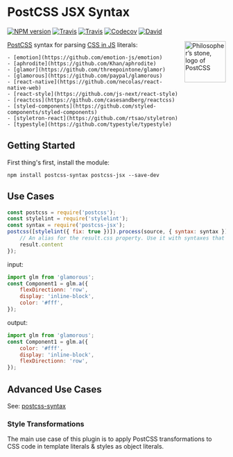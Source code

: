 PostCSS JSX Syntax
====

[![NPM version](https://img.shields.io/npm/v/postcss-jsx.svg?style=flat-square)](https://www.npmjs.com/package/postcss-jsx)
[![Travis](https://img.shields.io/travis/gucong3000/postcss-jsx.svg)](https://travis-ci.org/gucong3000/postcss-jsx)
[![Travis](https://img.shields.io/travis/gucong3000/postcss-syntaxes.svg?label=integration)](https://travis-ci.org/gucong3000/postcss-syntaxes)
[![Codecov](https://img.shields.io/codecov/c/github/gucong3000/postcss-jsx.svg)](https://codecov.io/gh/gucong3000/postcss-jsx)
[![David](https://img.shields.io/david/gucong3000/postcss-jsx.svg)](https://david-dm.org/gucong3000/postcss-jsx)

<img align="right" width="95" height="95"
	title="Philosopher’s stone, logo of PostCSS"
	src="http://postcss.github.io/postcss/logo.svg">

[PostCSS](https://github.com/postcss/postcss) syntax for parsing [CSS in JS](https://github.com/MicheleBertoli/css-in-js) literals:

	- [emotion](https://github.com/emotion-js/emotion)
	- [aphrodite](https://github.com/Khan/aphrodite)
	- [glamor](https://github.com/threepointone/glamor)
	- [glamorous](https://github.com/paypal/glamorous)
	- [react-native](https://github.com/necolas/react-native-web)
	- [react-style](https://github.com/js-next/react-style)
	- [reactcss](https://github.com/casesandberg/reactcss)
	- [styled-components](https://github.com/styled-components/styled-components)
	- [styletron-react](https://github.com/rtsao/styletron)
	- [typestyle](https://github.com/typestyle/typestyle)

## Getting Started

First thing's first, install the module:

```
npm install postcss-syntax postcss-jsx --save-dev
```

## Use Cases

```js
const postcss = require('postcss');
const stylelint = require('stylelint');
const syntax = require('postcss-jsx');
postcss([stylelint({ fix: true })]).process(source, { syntax: syntax }).then(function (result) {
	// An alias for the result.css property. Use it with syntaxes that generate non-CSS output.
	result.content
});
```

input:
```javascript
import glm from 'glamorous';
const Component1 = glm.a({
	flexDirectionn: 'row',
	display: 'inline-block',
	color: '#fff',
});
```

output:
```javascript
import glm from 'glamorous';
const Component1 = glm.a({
	color: '#fff',
	display: 'inline-block',
	flexDirectionn: 'row',
});
```

## Advanced Use Cases

See: [postcss-syntax](https://github.com/gucong3000/postcss-syntax)

### Style Transformations

The main use case of this plugin is to apply PostCSS transformations to CSS code in template literals & styles as object literals.
